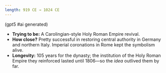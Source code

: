 ```yaml
---
length: 919 CE → 1024 CE
---
```

(gpt5 #ai generated)

- **Trying to be:** A Carolingian-style Holy Roman Empire revival.
- **How close?** Pretty successful in restoring central authority in Germany and northern Italy. Imperial coronations in Rome kept the symbolism alive.
- **Longevity:** 105 years for the dynasty; the institution of the Holy Roman Empire they reinforced lasted until 1806—so the _idea_ outlived them by far.